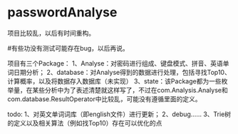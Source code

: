 # passwordAnalyse

项目比较乱，以后有时间重构。

#有些功没有测试可能存在bug，以后再说。

项目有三个Package：
1、Analyse：对密码进行组成、键盘模式、拼音、英语单词日期分析；
2、database：对Analyse得到的数据进行处理，包括寻找Top10、计算概率，以及将数据存入数据库（未实现）
3、state：该Package都为一些枚举量，在某些分析中为了表述清楚就这样写了，不过在com.Analysis.Analyse和com.database.ResultOperator中比较乱，可能没有遵循里面的定义。

todo:
1、对英文单词词库（即english文件）进行更新；
2、debug……
3、Trie树的定义以及相关算法（例如找Top10）存在可以优化的点
